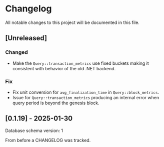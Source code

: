 # Changelog

All notable changes to this project will be documented in this file.

## [Unreleased]

### Changed

- Make the `Query::transaction_metrics` use fixed buckets making it consistent with behavior of the old .NET backend.

### Fix

- Fix unit conversion for `avg_finalization_time` in `Query::block_metrics`.
- Issue for `Query::transaction_metrics` producing an internal error when query period is beyond the genesis block.

## [0.1.19] - 2025-01-30

Database schema version: 1

From before a CHANGELOG was tracked.
